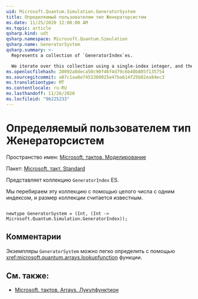 ```yaml
---
uid: Microsoft.Quantum.Simulation.GeneratorSystem
title: Определяемый пользователем тип Женераторсистем
ms.date: 11/25/2020 12:00:00 AM
ms.topic: article
qsharp.kind: udt
qsharp.namespace: Microsoft.Quantum.Simulation
qsharp.name: GeneratorSystem
qsharp.summary: >-
  Represents a collection of `GeneratorIndex`es.

  We iterate over this collection using a single-index integer, and the size of the collection is assumed to be known.
ms.openlocfilehash: 20092a8deca50c90f46f4d79c6b40b805f135754
ms.sourcegitcommit: a87c1aa8e7453360025e47ba614f25b02ea84ec3
ms.translationtype: MT
ms.contentlocale: ru-RU
ms.lasthandoff: 11/26/2020
ms.locfileid: "96225233"
---
```

# <a name="generatorsystem-user-defined-type"></a>Определяемый пользователем тип Женераторсистем

Пространство имен: [Microsoft. тактов. Моделирование](xref:Microsoft.Quantum.Simulation)

Пакет: [Microsoft. такт. Standard](https://nuget.org/packages/Microsoft.Quantum.Standard)


Представляет коллекцию `GeneratorIndex` ES.

Мы перебираем эту коллекцию с помощью целого числа с одним индексом, и размер коллекции считается известным.

```qsharp

newtype GeneratorSystem = (Int, (Int -> Microsoft.Quantum.Simulation.GeneratorIndex));
```



## <a name="remarks"></a>Комментарии

Экземпляры `GeneratorSystem` можно легко определить с помощью <xref:microsoft.quantum.arrays.lookupfunction> функции.

## <a name="see-also"></a>См. также:

- [Microsoft. тактов. Arrays. Лукупфунктион](xref:Microsoft.Quantum.Arrays.LookupFunction)